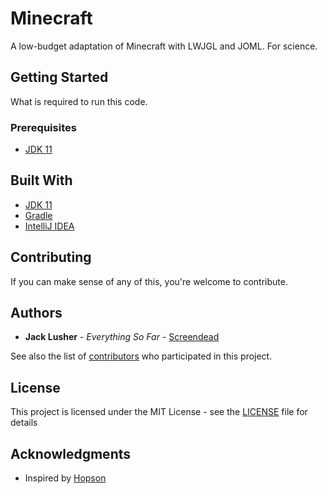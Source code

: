 # Minecraft

A low-budget adaptation of Minecraft with LWJGL and JOML. For science.

## Getting Started

What is required to run this code.

### Prerequisites

* [JDK 11](https://www.oracle.com/technetwork/java/javase/downloads/jdk11-downloads-5066655.html)

## Built With

* [JDK 11](https://www.oracle.com/technetwork/java/javase/downloads/jdk11-downloads-5066655.html)
* [Gradle](https://gradle.org/install/)
* [IntelliJ IDEA](https://www.jetbrains.com/idea/download/)

## Contributing

If you can make sense of any of this, you're welcome to contribute. 

## Authors

* **Jack Lusher** - *Everything So Far* - [Screendead](https://github.com/Screendead)

See also the list of [contributors](https://github.com/Screendead/Minecraft/contributors) who participated in this project.

## License

This project is licensed under the MIT License - see the [LICENSE](LICENSE) file for details

## Acknowledgments

* Inspired by [Hopson](https://www.youtube.com/channel/UCeQhZOvNKSBRU0Mdg7V44wA/featured?&ab_channel=Hopson)
